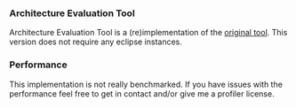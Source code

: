### Architecture Evaluation Tool

Architecture Evaluation Tool is a (re)implementation of the [original tool](https://github.com/rju/architecture-evaluation-tool).
This version does not require any eclipse instances.


### Performance

This implementation is not really benchmarked. If you have issues with the performance feel free to get in contact and/or give me a profiler license. 